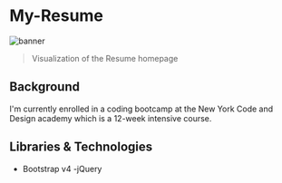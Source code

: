 # My-Resume

![banner](https://github.com/novaeeken/User-Information-Application/blob/master/images/homepage.jpg?raw=true)

> Visualization of the Resume homepage

## Background

I'm currently enrolled in a coding bootcamp at the New York Code and Design academy which is a 12-week intensive course. 

## Libraries & Technologies
- Bootstrap v4
-jQuery
